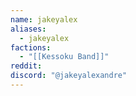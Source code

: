 ```yaml
---
name: jakeyalex
aliases:
  - jakeyalex
factions:
  - "[[Kessoku Band]]"
reddit: 
discord: "@jakeyalexandre"
---
```

